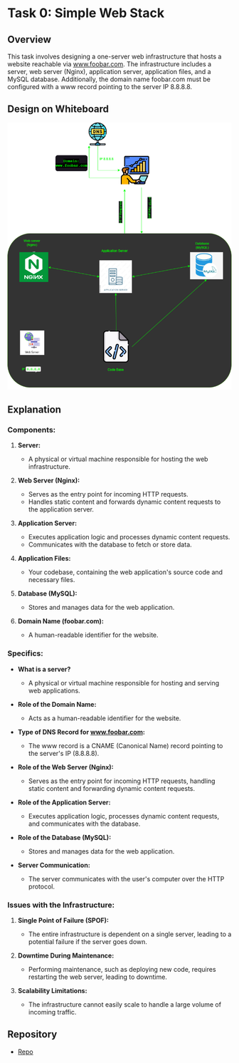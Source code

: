 # Task 0: Simple Web Stack

## Overview

This task involves designing a one-server web infrastructure that hosts a website reachable via www.foobar.com. The infrastructure includes a server, web server (Nginx), application server, application files, and a MySQL database. Additionally, the domain name foobar.com must be configured with a www record pointing to the server IP 8.8.8.8.

## Design on Whiteboard

![Whiteboard Design](<https://raw.githubusercontent.com/Ivyratermgwangqa/alx-system_engineering-devops/master/0x09-web_infrastructure_design/0-simple_web_stack.png>)

## Explanation

### Components:
1. **Server:**
   - A physical or virtual machine responsible for hosting the web infrastructure.

2. **Web Server (Nginx):**
   - Serves as the entry point for incoming HTTP requests.
   - Handles static content and forwards dynamic content requests to the application server.

3. **Application Server:**
   - Executes application logic and processes dynamic content requests.
   - Communicates with the database to fetch or store data.

4. **Application Files:**
   - Your codebase, containing the web application's source code and necessary files.

5. **Database (MySQL):**
   - Stores and manages data for the web application.

6. **Domain Name (foobar.com):**
   - A human-readable identifier for the website.

### Specifics:
- **What is a server?**
  - A physical or virtual machine responsible for hosting and serving web applications.

- **Role of the Domain Name:**
  - Acts as a human-readable identifier for the website.

- **Type of DNS Record for www.foobar.com:**
  - The www record is a CNAME (Canonical Name) record pointing to the server's IP (8.8.8.8).

- **Role of the Web Server (Nginx):**
  - Serves as the entry point for incoming HTTP requests, handling static content and forwarding dynamic content requests.

- **Role of the Application Server:**
  - Executes application logic, processes dynamic content requests, and communicates with the database.

- **Role of the Database (MySQL):**
  - Stores and manages data for the web application.

- **Server Communication:**
  - The server communicates with the user's computer over the HTTP protocol.

### Issues with the Infrastructure:
1. **Single Point of Failure (SPOF):**
   - The entire infrastructure is dependent on a single server, leading to a potential failure if the server goes down.

2. **Downtime During Maintenance:**
   - Performing maintenance, such as deploying new code, requires restarting the web server, leading to downtime.

3. **Scalability Limitations:**
   - The infrastructure cannot easily scale to handle a large volume of incoming traffic.

## Repository

- [Repo](<https://github.com/Ivyratermgwangqa/alx-system_engineering-devops.git>)

